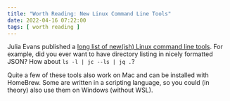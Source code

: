 ```yaml
---
title: "Worth Reading: New Linux Command Line Tools"
date: 2022-04-16 07:22:00
tags: [ worth reading ]
---
```

Julia Evans published a [long list of new(ish) Linux command line tools](https://jvns.ca/blog/2022/04/12/a-list-of-new-ish--command-line-tools/). For example, did you ever want to have directory listing in nicely formatted JSON? How about `ls -l | jc --ls | jq .`?

Quite a few of these tools also work on Mac and can be installed with HomeBrew. Some are written in a scripting language, so you could (in theory) also use them on Windows (without WSL).
